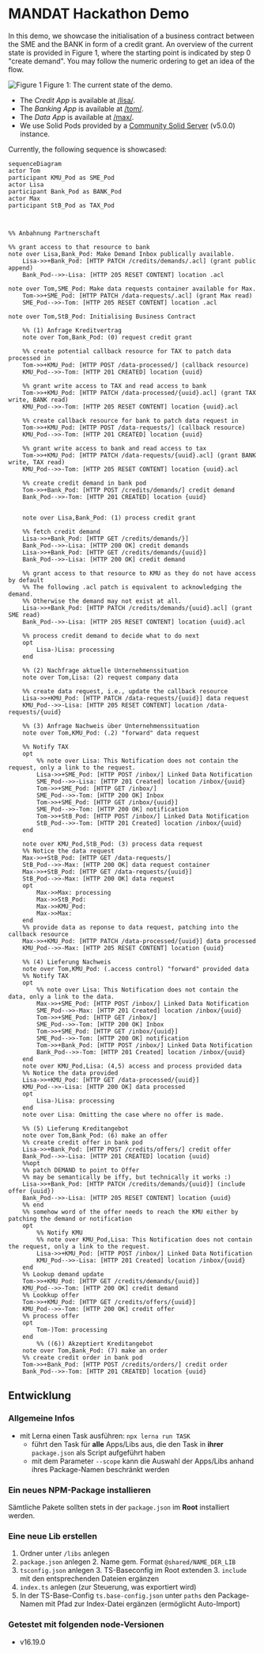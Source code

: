 # MANDAT Hackathon Demo

In this demo, we showcase the initialisation of a business contract between the SME and the BANK in form of a credit
grant.
An overview of the current state is provided in Figure 1, where the starting point is indicated by step 0 "create
demand". You may follow the numeric ordering to get an idea of the flow.

![Figure 1](/img/current_state.png)
Figure 1: The current state of the demo.

- The _Credit App_ is available at [/lisa/](/lisa/).
- The _Banking App_ is available at [/tom/](/tom/).
- The _Data App_ is available at [/max/](/max/).
- We use Solid Pods provided by
  a [Community Solid Server](https://github.com/CommunitySolidServer/CommunitySolidServer) (v5.0.0) instance.

Currently, the following sequence is showcased:

```mermaid
sequenceDiagram
actor Tom
participant KMU_Pod as SME_Pod
actor Lisa
participant Bank_Pod as BANK_Pod
actor Max 
participant StB_Pod as TAX_Pod



%% Anbahnung Partnerschaft

%% grant access to that resource to bank
note over Lisa,Bank_Pod: Make Demand Inbox publically available.
    Lisa->>+Bank_Pod: [HTTP PATCH /credits/demands/.acl] (grant public append)
    Bank_Pod-->>-Lisa: [HTTP 205 RESET CONTENT] location .acl

note over Tom,SME_Pod: Make data requests container available for Max.
    Tom->>+SME_Pod: [HTTP PATCH /data-requests/.acl] (grant Max read)
    SME_Pod-->>-Tom: [HTTP 205 RESET CONTENT] location .acl

note over Tom,StB_Pod: Initialising Business Contract

    %% (1) Anfrage Kreditvertrag
    note over Tom,Bank_Pod: (0) request credit grant

    %% create potential callback resource for TAX to patch data processed in
    Tom->>+KMU_Pod: [HTTP POST /data-processed/] (callback resource)
    KMU_Pod-->>-Tom: [HTTP 201 CREATED] location {uuid}

    %% grant write access to TAX and read access to bank
    Tom->>+KMU_Pod: [HTTP PATCH /data-processed/{uuid}.acl] (grant TAX write, BANK read)
    KMU_Pod-->>-Tom: [HTTP 205 RESET CONTENT] location {uuid}.acl

    %% create callback resource for bank to patch data request in
    Tom->>+KMU_Pod: [HTTP POST /data-requests/] (callback resource)
    KMU_Pod-->>-Tom: [HTTP 201 CREATED] location {uuid}

    %% grant write access to bank and read access to tax
    Tom->>+KMU_Pod: [HTTP PATCH /data-requests/{uuid}.acl] (grant BANK write, TAX read)
    KMU_Pod-->>-Tom: [HTTP 205 RESET CONTENT] location {uuid}.acl

    %% create credit demand in bank pod
    Tom->>+Bank_Pod: [HTTP POST /credits/demands/] credit demand
    Bank_Pod-->>-Tom: [HTTP 201 CREATED] location {uuid}


    note over Lisa,Bank_Pod: (1) process credit grant

    %% fetch credit demand
    Lisa->>+Bank_Pod: [HTTP GET /credits/demands/}]
    Bank_Pod-->>-Lisa: [HTTP 200 OK] credit demands
    Lisa->>+Bank_Pod: [HTTP GET /credits/demands/{uuid}]
    Bank_Pod-->>-Lisa: [HTTP 200 OK] credit demand

    %% grant access to that resource to KMU as they do not have access by default
    %% The following .acl patch is equivalent to acknowledging the demand. 
    %% Otherwise the demand may not exist at all.
    Lisa->>+Bank_Pod: [HTTP PATCH /credits/demands/{uuid}.acl] (grant SME read)
    Bank_Pod-->>-Lisa: [HTTP 205 RESET CONTENT] location {uuid}.acl

    %% process credit demand to decide what to do next
    opt 
        Lisa-)Lisa: processing
    end

    %% (2) Nachfrage aktuelle Unternehmenssituation
    note over Tom,Lisa: (2) request company data

    %% create data request, i.e., update the callback resource
    Lisa->>+KMU_Pod: [HTTP PATCH /data-requests/{uuid}] data request
    KMU_Pod-->>-Lisa: [HTTP 205 RESET CONTENT] location /data-requests/{uuid}

    %% (3) Anfrage Nachweis über Unternehmenssituation
    note over Tom,KMU_Pod: (.2) "forward" data request

    %% Notify TAX
    opt
        %% note over Lisa: This Notification does not contain the request, only a link to the request.
        Lisa->>+SME_Pod: [HTTP POST /inbox/] Linked Data Notification
        SME_Pod-->>-Lisa: [HTTP 201 Created] location /inbox/{uuid}
        Tom->>+SME_Pod: [HTTP GET /inbox/]
        SME_Pod-->>-Tom: [HTTP 200 OK] Inbox
        Tom->>+SME_Pod: [HTTP GET /inbox/{uuid}]
        SME_Pod-->>-Tom: [HTTP 200 OK] notification
        Tom->>+StB_Pod: [HTTP POST /inbox/] Linked Data Notification
        StB_Pod-->>-Tom: [HTTP 201 Created] location /inbox/{uuid}
    end

    note over KMU_Pod,StB_Pod: (3) process data request
    %% Notice the data request
    Max->>+StB_Pod: [HTTP GET /data-requests/]
    StB_Pod-->>-Max: [HTTP 200 OK] data request container
    Max->>+StB_Pod: [HTTP GET /data-requests/{uuid}]
    StB_Pod-->>-Max: [HTTP 200 OK] data request
    opt
        Max->>Max: processing
        Max->>StB_Pod: 
        Max->>KMU_Pod: 
        Max->>Max: 
    end
    %% provide data as reponse to data request, patching into the callback resource
    Max->>+KMU_Pod: [HTTP PATCH /data-processed/{uuid}] data processed
    KMU_Pod-->>-Max: [HTTP 205 RESET CONTENT] location {uuid}

    %% (4) Lieferung Nachweis
    note over Tom,KMU_Pod: (.access control) "forward" provided data
    %% Notify TAX
    opt
        %% note over Lisa: This Notification does not contain the data, only a link to the data.
        Max->>+SME_Pod: [HTTP POST /inbox/] Linked Data Notification
        SME_Pod-->>-Max: [HTTP 201 Created] location /inbox/{uuid}
        Tom->>+SME_Pod: [HTTP GET /inbox/]
        SME_Pod-->>-Tom: [HTTP 200 OK] Inbox
        Tom->>+SME_Pod: [HTTP GET /inbox/{uuid}]
        SME_Pod-->>-Tom: [HTTP 200 OK] notification
        Tom->>+Bank_Pod: [HTTP POST /inbox/] Linked Data Notification
        Bank_Pod-->>-Tom: [HTTP 201 Created] location /inbox/{uuid}
    end
    note over KMU_Pod,Lisa: (4,5) access and process provided data
    %% Notice the data provided
    Lisa->>+KMU_Pod: [HTTP GET /data-processed/{uuid}]
    KMU_Pod-->>-Lisa: [HTTP 200 OK] data processed
    opt 
        Lisa-)Lisa: processing
    end
    note over Lisa: Omitting the case where no offer is made.

    %% (5) Lieferung Kreditangebot
    note over Tom,Bank_Pod: (6) make an offer
    %% create credit offer in bank pod
    Lisa->>+Bank_Pod: [HTTP POST /credits/offers/] credit offer
    Bank_Pod-->>-Lisa: [HTTP 201 CREATED] location {uuid}
    %%opt
    %% patch DEMAND to point to Offer
    %% may be semantically be iffy, but technically it works :)
    Lisa->>+Bank_Pod: [HTTP PATCH /credits/demands/{uuid}] (include offer {uuid})
    Bank_Pod-->>-Lisa: [HTTP 205 RESET CONTENT] location {uuid}
    %% end
    %% somehow word of the offer needs to reach the KMU either by patching the demand or notification
    opt
        %% Notify KMU
        %% note over KMU_Pod,Lisa: This Notification does not contain the request, only a link to the request.
        Lisa->>+KMU_Pod: [HTTP POST /inbox/] Linked Data Notification
        KMU_Pod-->>-Lisa: [HTTP 201 Created] location /inbox/{uuid}
    end
    %% Lookup demand update 
    Tom->>+KMU_Pod: [HTTP GET /credits/demands/{uuid}]
    KMU_Pod-->>-Tom: [HTTP 200 OK] credit demand
    %% Lookkup offer
    Tom->>+KMU_Pod: [HTTP GET /credits/offers/{uuid}]
    KMU_Pod-->>-Tom: [HTTP 200 OK] credit offer
    %% process offer
    opt
        Tom-)Tom: processing
    end
        %% ((6)) Akzeptiert Kreditangebot
    note over Tom,Bank_Pod: (7) make an order
    %% create credit order in bank pod
    Tom->>+Bank_Pod: [HTTP POST /credits/orders/] credit order
    Bank_Pod-->>-Tom: [HTTP 201 CREATED] location {uuid}
```

## Entwicklung

### Allgemeine Infos
- mit Lerna einen Task ausführen: `npx lerna run TASK`
  - führt den Task für **alle** Apps/Libs aus, die den Task in **ihrer** `package.json` als Script aufgeführt haben
  - mit dem Parameter `--scope` kann die Auswahl der Apps/Libs anhand ihres Package-Namen beschränkt werden


### Ein neues NPM-Package installieren
Sämtliche Pakete sollten stets in der `package.json` im **Root** installiert werden.  


### Eine neue Lib erstellen
1. Ordner unter `/libs` anlegen
2. `package.json` anlegen 
   2. Name gem. Format `@shared/NAME_DER_LIB`
3. `tsconfig.json` anlegen
   3. TS-Baseconfig im Root extenden
   3. `include` mit den entsprechenden Dateien ergänzen
4. `index.ts` anlegen (zur Steuerung, was exportiert wird)
5. In der TS-Base-Config `ts.base-config.json` unter `paths` den Package-Namen mit Pfad zur Index-Datei ergänzen (ermöglicht Auto-Import)

### Getestet mit folgenden node-Versionen
- v16.19.0
